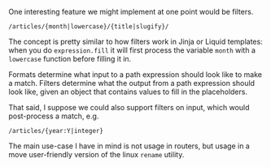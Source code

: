 One interesting feature we might implement at one point would be filters.

	/articles/{month|lowercase}/{title|slugify}/

The concept is pretty similar to how filters work in Jinja or Liquid templates: when you do `expression.fill` it will first process the variable `month` with a `lowercase` function before filling it in.

Formats determine what input to a path expression should look like to make a match. Filters determine what the output from a path expression should look like, given an object that contains values to fill in the placeholders.

That said, I suppose we could also support filters on input, which would post-process a match, e.g.

	/articles/{year:Y|integer}
	
The main use-case I have in mind is not usage in routers, but usage in a move user-friendly version of the linux `rename` utility.